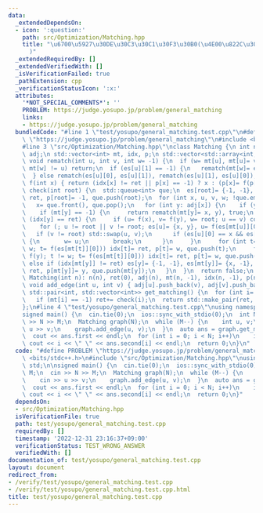 ```yaml
---
data:
  _extendedDependsOn:
  - icon: ':question:'
    path: src/Optimization/Matching.hpp
    title: "\u6700\u5927\u30DE\u30C3\u30C1\u30F3\u30B0(\u4E00\u822C\u30B0\u30E9\u30D5\
      )"
  _extendedRequiredBy: []
  _extendedVerifiedWith: []
  _isVerificationFailed: true
  _pathExtension: cpp
  _verificationStatusIcon: ':x:'
  attributes:
    '*NOT_SPECIAL_COMMENTS*': ''
    PROBLEM: https://judge.yosupo.jp/problem/general_matching
    links:
    - https://judge.yosupo.jp/problem/general_matching
  bundledCode: "#line 1 \"test/yosupo/general_matching.test.cpp\"\n#define PROBLEM\
    \ \"https://judge.yosupo.jp/problem/general_matching\"\n#include <bits/stdc++.h>\n\
    #line 3 \"src/Optimization/Matching.hpp\"\nclass Matching {\n int n, ret;\n std::vector<std::vector<int>>\
    \ adj;\n std::vector<int> mt, idx, p;\n std::vector<std::array<int, 2>> es;\n\
    \ void rematch(int u, int v, int w= -1) {\n  if (w= mt[u], mt[u]= v; w == -1 ||\
    \ mt[w] != u) return;\n  if (es[u][1] == -1) {\n   rematch(mt[w]= es[u][0], w);\n\
    \  } else rematch(es[u][0], es[u][1]), rematch(es[u][1], es[u][0]);\n }\n int\
    \ f(int x) { return (idx[x] != ret || p[x] == -1) ? x : (p[x]= f(p[x])); }\n bool\
    \ check(int root) {\n  std::queue<int> que;\n  es[root]= {-1, -1}, idx[root]=\
    \ ret, p[root]= -1, que.push(root);\n  for (int x, u, v, w; !que.empty();) {\n\
    \   x= que.front(), que.pop();\n   for (int y: adj[x]) {\n    if (y == root) continue;\n\
    \    if (mt[y] == -1) {\n     return rematch(mt[y]= x, y), true;\n    } else if\
    \ (idx[y] == ret) {\n     if (u= f(x), v= f(y), w= root; u == v) continue;\n \
    \    for (; u != root || v != root; es[u]= {x, y}, u= f(es[mt[u]][0])) {\n   \
    \   if (v != root) std::swap(u, v);\n      if (es[u][0] == x && es[u][1] == y)\
    \ {\n       w= u;\n       break;\n      }\n     }\n     for (int t= f(x); t !=\
    \ w; t= f(es[mt[t]][0])) idx[t]= ret, p[t]= w, que.push(t);\n     for (int t=\
    \ f(y); t != w; t= f(es[mt[t]][0])) idx[t]= ret, p[t]= w, que.push(t);\n    }\
    \ else if (idx[mt[y]] != ret) es[y]= {-1, -1}, es[mt[y]]= {x, -1}, idx[mt[y]]=\
    \ ret, p[mt[y]]= y, que.push(mt[y]);\n   }\n  }\n  return false;\n }\npublic:\n\
    \ Matching(int n): n(n), ret(0), adj(n), mt(n, -1), idx(n, -1), p(n), es(n) {}\n\
    \ void add_edge(int u, int v) { adj[u].push_back(v), adj[v].push_back(u); }\n\
    \ std::pair<int, std::vector<int>> get_matching() {\n  for (int i= 0; i < n; i++)\n\
    \   if (mt[i] == -1) ret+= check(i);\n  return std::make_pair(ret, mt);\n }\n\
    };\n#line 4 \"test/yosupo/general_matching.test.cpp\"\nusing namespace std;\n\n\
    signed main() {\n  cin.tie(0);\n  ios::sync_with_stdio(0);\n  int N, M;\n  cin\
    \ >> N >> M;\n  Matching graph(N);\n  while (M--) {\n    int u, v;\n    cin >>\
    \ u >> v;\n    graph.add_edge(u, v);\n  }\n  auto ans = graph.get_matching();\n\
    \  cout << ans.first << endl;\n  for (int i = 0; i < N; i++)\n    if (i < ans.second[i])\
    \ cout << i << \" \" << ans.second[i] << endl;\n  return 0;\n}\n"
  code: "#define PROBLEM \"https://judge.yosupo.jp/problem/general_matching\"\n#include\
    \ <bits/stdc++.h>\n#include \"src/Optimization/Matching.hpp\"\nusing namespace\
    \ std;\n\nsigned main() {\n  cin.tie(0);\n  ios::sync_with_stdio(0);\n  int N,\
    \ M;\n  cin >> N >> M;\n  Matching graph(N);\n  while (M--) {\n    int u, v;\n\
    \    cin >> u >> v;\n    graph.add_edge(u, v);\n  }\n  auto ans = graph.get_matching();\n\
    \  cout << ans.first << endl;\n  for (int i = 0; i < N; i++)\n    if (i < ans.second[i])\
    \ cout << i << \" \" << ans.second[i] << endl;\n  return 0;\n}"
  dependsOn:
  - src/Optimization/Matching.hpp
  isVerificationFile: true
  path: test/yosupo/general_matching.test.cpp
  requiredBy: []
  timestamp: '2022-12-31 23:16:37+09:00'
  verificationStatus: TEST_WRONG_ANSWER
  verifiedWith: []
documentation_of: test/yosupo/general_matching.test.cpp
layout: document
redirect_from:
- /verify/test/yosupo/general_matching.test.cpp
- /verify/test/yosupo/general_matching.test.cpp.html
title: test/yosupo/general_matching.test.cpp
---
```


